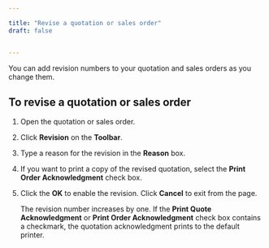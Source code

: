 ```yaml
---

title: "Revise a quotation or sales order"
draft: false


---
```


You can add revision numbers to your quotation and sales orders as you change them.

## To revise a quotation or sales order

1.  Open the quotation or sales order.

2.  Click **Revision** on the **Toolbar**.

3.  Type a reason for the revision in the **Reason** box.

4.  If you want to print a copy of the revised quotation, select the **Print Order Acknowledgment** check box.

5.  Click the **OK** to enable the revision. Click **Cancel** to exit from the page.

    The revision number increases by one. If the **Print Quote Acknowledgment** or **Print Order Acknowledgment** check box contains a checkmark, the quotation acknowledgment prints to the default printer.